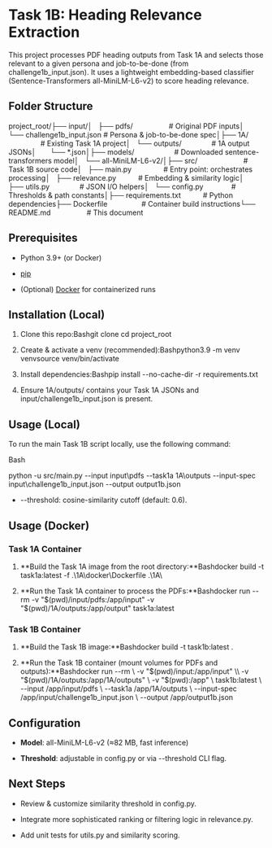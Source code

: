**Task 1B: Heading Relevance Extraction**
=========================================

This project processes PDF heading outputs from Task 1A and selects those relevant to a given persona and job-to-be-done (from challenge1b\_input.json). It uses a lightweight embedding-based classifier (Sentence-Transformers all-MiniLM-L6-v2) to score heading relevance.

**Folder Structure**
--------------------

project\_root/├── input/│   ├── pdfs/                  # Original PDF inputs│   └── challenge1b\_input.json # Persona & job-to-be-done spec│├── 1A/                        # Existing Task 1A project│   └── outputs/               # 1A output JSONs│       └── \*.json│├── models/                    # Downloaded sentence-transformers model│   └── all-MiniLM-L6-v2/│├── src/                       # Task 1B source code│   ├── main.py                # Entry point: orchestrates processing│   ├── relevance.py           # Embedding & similarity logic│   ├── utils.py               # JSON I/O helpers│   └── config.py              # Thresholds & path constants│├── requirements.txt           # Python dependencies├── Dockerfile                 # Container build instructions└── README.md                  # This document

**Prerequisites**
-----------------

*   Python 3.9+ (or Docker)
    
*   [pip](https://pip.pypa.io/en/stable/)
    
*   (Optional) [Docker](https://www.docker.com/) for containerized runs
    

**Installation (Local)**
------------------------

1.  Clone this repo:Bashgit clone cd project\_root
    
2.  Create & activate a venv (recommended):Bashpython3.9 -m venv venvsource venv/bin/activate
    
3.  Install dependencies:Bashpip install --no-cache-dir -r requirements.txt
    
4.  Ensure 1A/outputs/ contains your Task 1A JSONs and input/challenge1b\_input.json is present.
    

**Usage (Local)**
-----------------

To run the main Task 1B script locally, use the following command:

Bash

python -u src/main.py --input input\\pdfs --task1a 1A\\outputs --input-spec input\\challenge1b\_input.json --output output1b.json

*   \--threshold: cosine-similarity cutoff (default: 0.6).
    

**Usage (Docker)**
------------------

### **Task 1A Container**

1.  **Build the Task 1A image from the root directory:**Bashdocker build -t task1a:latest -f .\\1A\\docker\\Dockerfile .\\1A\\
    
2.  **Run the Task 1A container to process the PDFs:**Bashdocker run --rm -v "$(pwd)/input/pdfs:/app/input" -v "$(pwd)/1A/outputs:/app/output" task1a:latest
    

### **Task 1B Container**

1.  **Build the Task 1B image:**Bashdocker build -t task1b:latest .
    
2.  **Run the Task 1B container (mount volumes for PDFs and outputs):**Bashdocker run --rm \\ -v "$(pwd)/input:/app/input" \\ -v "$(pwd)/1A/outputs:/app/1A/outputs" \\ -v "$(pwd):/app" \\ task1b:latest \\ --input /app/input/pdfs \\ --task1a /app/1A/outputs \\ --input-spec /app/input/challenge1b\_input.json \\ --output /app/output1b.json
    

**Configuration**
-----------------

*   **Model**: all-MiniLM-L6-v2 (≈82 MB, fast inference)
    
*   **Threshold**: adjustable in config.py or via --threshold CLI flag.
    

**Next Steps**
--------------

*   Review & customize similarity threshold in config.py.
    
*   Integrate more sophisticated ranking or filtering logic in relevance.py.
    
*   Add unit tests for utils.py and similarity scoring.
